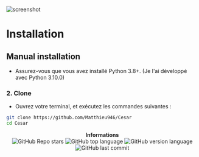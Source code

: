 ![screenshot](https://www.canva.com/design/DAE261mgdMo/dtX_C0maFuwn3ZWfhDQl6w/edit)

# Installation

## Manual installation
- Assurez-vous que vous avez installé Python 3.8+. (Je l'ai développé avec Python 3.10.0)

### 2. Clone
- Ouvrez votre terminal, et exécutez les commandes suivantes :
```bash
git clone https://github.com/Matthieu946/Cesar
cd Cesar
```

<p align="center"> 
    <b>Informations</b><br>
    <img alt="GitHub Repo stars" src="https://img.shields.io/github/stars/Matthieu946/Cesar">
    <img alt="GitHub top language" src="https://img.shields.io/github/languages/top/Matthieu946/Cesar">
    <img alt="GitHub version language" src="https://img.shields.io/badge/Python-3.8%2B-green/Matthieu946/Cesar">
    <img alt="GitHub last commit" src="https://img.shields.io/badge/version-1.0-blue/Matthieu946/Cesar">
</p>
